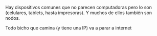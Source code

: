 Hay dispositivos comunes que no parecen computadoras pero lo son (celulares, tablets, hasta impresoras). Y muchos de ellos también son nodos.  

Todo bicho que camina (y tiene una IP) va a parar a internet